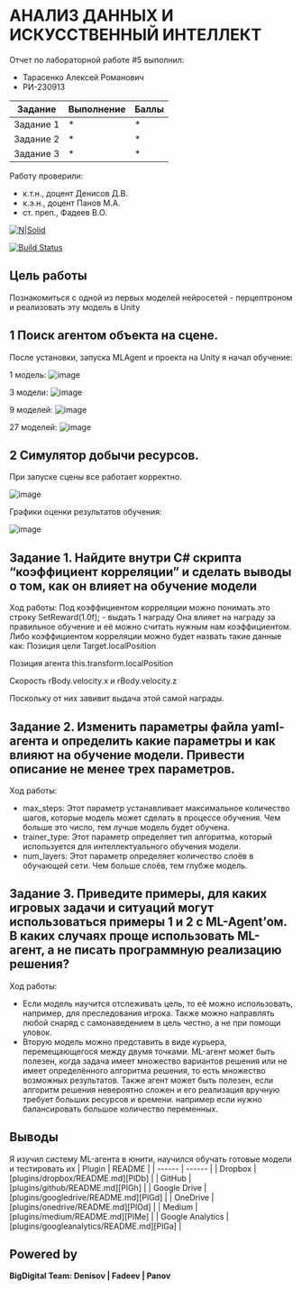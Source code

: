 # АНАЛИЗ ДАННЫХ И ИСКУССТВЕННЫЙ ИНТЕЛЛЕКТ
Отчет по лабораторной работе #5 выполнил:
- Тарасенко Алексей Романович
- РИ-230913

| Задание | Выполнение | Баллы |
| ------ | ------ | ------ |
| Задание 1 | * | * |
| Задание 2 | * | * |
| Задание 3 | * | * |

Работу проверили:
- к.т.н., доцент Денисов Д.В.
- к.э.н., доцент Панов М.А.
- ст. преп., Фадеев В.О.

[![N|Solid](https://cldup.com/dTxpPi9lDf.thumb.png)](https://nodesource.com/products/nsolid)

[![Build Status](https://travis-ci.org/joemccann/dillinger.svg?branch=master)](https://travis-ci.org/joemccann/dillinger)

## Цель работы
Познакомиться с одной из первых моделей нейросетей - перцептроном и реализовать эту модель в Unity

## 1 Поиск агентом объекта на сцене.
После установки, запуска MLAgent и проекта на Unity я начал обучение:

1 модель:
![image](https://github.com/user-attachments/assets/79ec8610-9270-4d66-b310-e31be781f78a)

3 модели:
![image](https://github.com/user-attachments/assets/56f85254-d7d0-417b-af2b-3e0aa62e88ef)

9 моделей:
![image](https://github.com/user-attachments/assets/cebb7ec0-22e3-40bb-9f2d-0962c5a6f1c7)

27 моделей:
![image](https://github.com/user-attachments/assets/ab48f83e-90cf-47be-b7dd-dd7da42c0dbc)

## 2 Симулятор добычи ресурсов.
При запуске сцены все работает корректно.

![image](https://github.com/user-attachments/assets/395f1f3f-5665-4537-a0f0-9964281a76cb)

Графики оценки результатов обучения:

![image](https://github.com/user-attachments/assets/f3fc0150-0f7f-45dc-ab05-7b1dda6e38e4)


## Задание 1. Найдите внутри C# скрипта “коэффициент корреляции” и сделать выводы о том, как он влияет на обучение модели
Ход работы:
Под коэффициентом корреляции можно понимать это строку SetReward(1.0f); - выдать 1 награду Она влияет на награду за правильное обучение и её можно считать нужным нам коэффициентом. Либо коэффициентом корреляции можно будет назвать такие данные как:
Позиция цели Target.localPosition

Позиция агента this.transform.localPosition

Скорость rBody.velocity.x и rBody.velocity.z

Поскольку от них завивит выдача этой самой награды.

## Задание 2. Изменить параметры файла yaml-агента и определить какие параметры и как влияют на обучение модели. Привести описание не менее трех параметров.
Ход работы:
- max_steps:
Этот параметр устанавливает максимальное количество шагов, которые модель может сделать в процессе обучения. Чем больше это число, тем лучше модель будет обучена.
- trainer_type:
Этот параметр определяет тип алгоритма, который используется для интеллектуального обучения модели.
- num_layers:
Этот параметр определяет количество слоёв в обучающей сети. Чем больше слоёв, тем глубже модель.
  
## Задание 3. Приведите примеры, для каких игровых задачи и ситуаций могут использоваться примеры 1 и 2 с ML-Agent’ом. В каких случаях проще использовать ML-агент, а не писать программную реализацию решения?
Ход работы:

- Если модель научится отслеживать цель, то её можно использовать, например, для преследования игрока. Также можно направлять любой снаряд с самонаведением в цель честно, а не при помощи уловок.
- Вторую модель можно представить в виде курьера, перемещающегося между двумя точками.
ML-агент может быть полезен, когда задача имеет множество вариантов решения или не имеет определённого алгоритма решения, то есть множество возможных результатов. Также агент может быть полезен, если алгоритм решения невероятно сложен и его реализация вручную требует больших ресурсов и времени. например если нужно балансировать большое количество переменных.

## Выводы
Я изучил систему ML-агента в юнити, научился обучать готовые модели и тестировать их
| Plugin | README |
| ------ | ------ |
| Dropbox | [plugins/dropbox/README.md][PlDb] |
| GitHub | [plugins/github/README.md][PlGh] |
| Google Drive | [plugins/googledrive/README.md][PlGd] |
| OneDrive | [plugins/onedrive/README.md][PlOd] |
| Medium | [plugins/medium/README.md][PlMe] |
| Google Analytics | [plugins/googleanalytics/README.md][PlGa] |

## Powered by

**BigDigital Team: Denisov | Fadeev | Panov**
